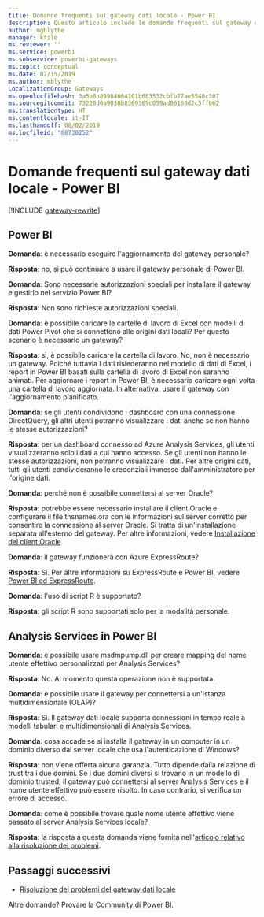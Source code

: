 ```yaml
---
title: Domande frequenti sul gateway dati locale - Power BI
description: Questo articolo include le domande frequenti sul gateway dati locale per Power BI. L'articolo raccoglie le domande frequenti sul gateway usato in Power BI.
author: mgblythe
manager: kfile
ms.reviewer: ''
ms.service: powerbi
ms.subservice: powerbi-gateways
ms.topic: conceptual
ms.date: 07/15/2019
ms.author: mblythe
LocalizationGroup: Gateways
ms.openlocfilehash: 3a5b6b89984064101b683532cbfb77ae5540c307
ms.sourcegitcommit: 73228d0a9038b8369369c059ad06168d2c5ff062
ms.translationtype: HT
ms.contentlocale: it-IT
ms.lasthandoff: 08/02/2019
ms.locfileid: "68730252"
---
```

# <a name="on-premises-data-gateway-faq---power-bi"></a>Domande frequenti sul gateway dati locale - Power BI

[!INCLUDE [gateway-rewrite](includes/gateway-rewrite.md)]

## <a name="power-bi"></a>Power BI

**Domanda**: è necessario eseguire l'aggiornamento del gateway personale? 

**Risposta**: no, si può continuare a usare il gateway personale di Power BI.

**Domanda**: Sono necessarie autorizzazioni speciali per installare il gateway e gestirlo nel servizio Power BI?

**Risposta**: Non sono richieste autorizzazioni speciali.

**Domanda**: è possibile caricare le cartelle di lavoro di Excel con modelli di dati Power Pivot che si connettono alle origini dati locali? Per questo scenario è necessario un gateway? 

**Risposta**: sì, è possibile caricare la cartella di lavoro. No, non è necessario un gateway. Poiché tuttavia i dati risiederanno nel modello di dati di Excel, i report in Power BI basati sulla cartella di lavoro di Excel non saranno animati. Per aggiornare i report in Power BI, è necessario caricare ogni volta una cartella di lavoro aggiornata. In alternativa, usare il gateway con l'aggiornamento pianificato.

**Domanda**: se gli utenti condividono i dashboard con una connessione DirectQuery, gli altri utenti potranno visualizzare i dati anche se non hanno le stesse autorizzazioni? 

**Risposta**: per un dashboard connesso ad Azure Analysis Services, gli utenti visualizzeranno solo i dati a cui hanno accesso. Se gli utenti non hanno le stesse autorizzazioni, non potranno visualizzare i dati. Per altre origini dati, tutti gli utenti condivideranno le credenziali immesse dall'amministratore per l'origine dati.

**Domanda**: perché non è possibile connettersi al server Oracle? 

**Risposta**: potrebbe essere necessario installare il client Oracle e configurare il file tnsnames.ora con le informazioni sul server corretto per consentire la connessione al server Oracle. Si tratta di un'installazione separata all'esterno del gateway. Per altre informazioni, vedere [Installazione del client Oracle](service-gateway-onprem-manage-oracle.md#installing-the-oracle-client).

**Domanda**: il gateway funzionerà con Azure ExpressRoute? 

**Risposta**: Sì. Per altre informazioni su ExpressRoute e Power BI, vedere [Power BI ed ExpressRoute](service-admin-power-bi-expressroute.md).

**Domanda**: l'uso di script R è supportato?

**Risposta**: gli script R sono supportati solo per la modalità personale.

## <a name="analysis-services-in-power-bi"></a>Analysis Services in Power BI

**Domanda**: è possibile usare msdmpump.dll per creare mapping del nome utente effettivo personalizzati per Analysis Services? 

**Risposta**: No. Al momento questa operazione non è supportata.

**Domanda**: è possibile usare il gateway per connettersi a un'istanza multidimensionale (OLAP)? 

**Risposta**: Sì. Il gateway dati locale supporta connessioni in tempo reale a modelli tabulari e multidimensionali di Analysis Services.

**Domanda**: cosa accade se si installa il gateway in un computer in un dominio diverso dal server locale che usa l'autenticazione di Windows? 

**Risposta**: non viene offerta alcuna garanzia. Tutto dipende dalla relazione di trust tra i due domini. Se i due domini diversi si trovano in un modello di dominio trusted, il gateway può connettersi al server Analysis Services e il nome utente effettivo può essere risolto. In caso contrario, si verifica un errore di accesso.

**Domanda**: come è possibile trovare quale nome utente effettivo viene passato al server Analysis Services locale? 

**Risposta**: la risposta a questa domanda viene fornita nell'[articolo relativo alla risoluzione dei problemi](service-gateway-onprem-tshoot.md).

## <a name="next-steps"></a>Passaggi successivi

* [Risoluzione dei problemi del gateway dati locale](/data-integration/gateway/service-gateway-tshoot)

Altre domande? Provare la [Community di Power BI](http://community.powerbi.com/).

